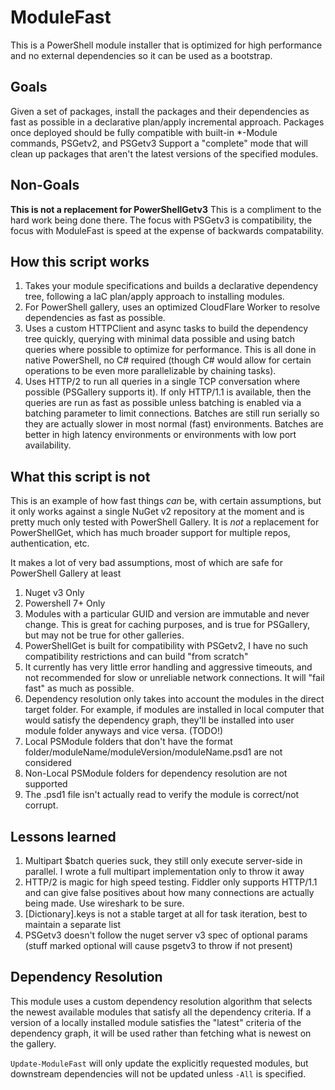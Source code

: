 # ModuleFast

This is a PowerShell module installer that is optimized for high performance and no external dependencies so it can be
used as a bootstrap.

## Goals

Given a set of packages, install the packages and their dependencies as fast as possible in a declarative plan/apply incremental approach.
Packages once deployed should be fully compatible with built-in *-Module commands, PSGetv2, and PSGetv3
Support a "complete" mode that will clean up packages that aren't the latest versions of the specified modules.

## Non-Goals

**This is not a replacement for PowerShellGetv3** This is a compliment to the hard work being done there. The focus with
PSGetv3 is compatibility, the focus with ModuleFast is speed at the expense of backwards compatability.

## How this script works

1. Takes your module specifications and builds a declarative dependency tree, following a IaC plan/apply approach to installing modules.
1. For PowerShell gallery, uses an optimized CloudFlare Worker to resolve dependencies as fast as possible.
1. Uses a custom HTTPClient and async tasks to build the dependency tree quickly, querying with minimal data possible and
   using batch queries where possible to optimize for performance. This is all done in native PowerShell, no C# required
   (though C# would allow for certain operations to be even more parallelizable by chaining tasks).
1. Uses HTTP/2 to run all queries in a single TCP conversation where possible (PSGallery supports it). If only HTTP/1.1
is available, then the queries are run as fast as possible unless batching is enabled via a batching parameter to limit
connections. Batches are still run serially so they are actually slower in most normal (fast) environments. Batches are
better in high latency environments or environments with low port availability.

## What this script is not

This is an example of how fast things *can* be, with certain assumptions, but it only works against a single NuGet v2
repository at the moment and is pretty much only tested with PowerShell Gallery. It is *not* a replacement for
PowerShellGet, which has much broader support for multiple repos, authentication, etc.

It makes a lot of very bad assumptions, most of which are safe for PowerShell Gallery at least

1. Nuget v3 Only
1. Powershell 7+ Only
1. Modules with a particular GUID and version are immutable and never change. This is great for caching purposes, and is true for PSGallery,
but may not be true for other galleries.
1. PowerShellGet is built for compatibility with PSGetv2, I have no such compatibility restrictions and can build "from scratch"
1. It currently has very little error handling and aggressive timeouts, and not recommended for slow or unreliable
   network connections. It will "fail fast" as much as possible.
1. Dependency resolution only takes into account the modules in the direct target folder. For example, if modules are
installed in local computer that would satisfy the dependency graph, they'll be installed into user module folder anyways
and vice versa. (TODO!)
1. Local PSModule folders that don't have the format folder/moduleName/moduleVersion/moduleName.psd1 are not considered
1. Non-Local PSModule folders for dependency resolution are not supported
1. The .psd1 file isn't actually read to verify the module is correct/not corrupt.

## Lessons learned

1. Multipart $batch queries suck, they still only execute server-side in parallel. I wrote a full multipart implementation only to throw it away
1. HTTP/2 is magic for high speed testing. Fiddler only supports HTTP/1.1 and can give false positives about how many connections are actually being made. Use wireshark to be sure.
1. [Dictionary].keys is not a stable target at all for task iteration, best to maintain a separate list
1. PSGetv3 doesn't follow the nuget server v3 spec of optional params (stuff marked optional will cause psgetv3 to throw if not present)

## Dependency Resolution

This module uses a custom dependency resolution algorithm that selects the newest available modules that satisfy all the
dependency criteria. If a version of a locally installed module satisfies the "latest" criteria of the dependency graph,
it will be used rather than fetching what is newest on the gallery.

`Update-ModuleFast` will only update the explicitly requested modules, but downstream dependencies will not be updated
unless `-All` is specified.

